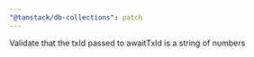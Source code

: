 ```yaml
---
"@tanstack/db-collections": patch
---
```


Validate that the txId passed to awaitTxId is a string of numbers
